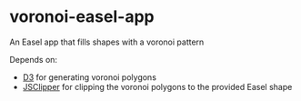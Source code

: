 # voronoi-easel-app
An Easel app that fills shapes with a voronoi pattern

Depends on:
- [D3](http://d3js.org/) for generating voronoi polygons
- [JSClipper](http://sourceforge.net/projects/jsclipper/) for clipping the voronoi polygons to the provided Easel shape

